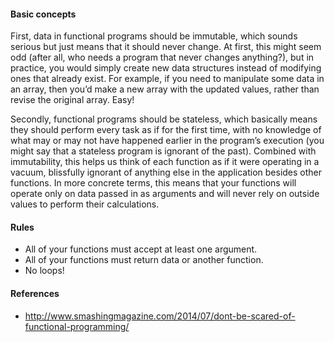
#### Basic concepts
First, data in functional programs should be immutable, which sounds serious but just means that it should never change. At first, this might seem odd (after all, who needs a program that never changes anything?), but in practice, you would simply create new data structures instead of modifying ones that already exist. For example, if you need to manipulate some data in an array, then you’d make a new array with the updated values, rather than revise the original array. Easy!

Secondly, functional programs should be stateless, which basically means they should perform every task as if for the first time, with no knowledge of what may or may not have happened earlier in the program’s execution (you might say that a stateless program is ignorant of the past). Combined with immutability, this helps us think of each function as if it were operating in a vacuum, blissfully ignorant of anything else in the application besides other functions. In more concrete terms, this means that your functions will operate only on data passed in as arguments and will never rely on outside values to perform their calculations.

#### Rules
* All of your functions must accept at least one argument.
* All of your functions must return data or another function.
* No loops!

#### References
 - http://www.smashingmagazine.com/2014/07/dont-be-scared-of-functional-programming/
